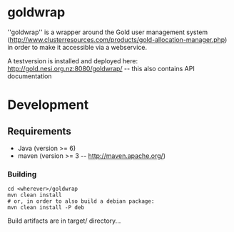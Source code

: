 goldwrap
========

''goldwrap'' is a wrapper around the Gold user management system (http://www.clusterresources.com/products/gold-allocation-manager.php) in order to make it accessible via a webservice.

A testversion is installed and deployed here: http://gold.nesi.org.nz:8080/goldwrap/ -- this also contains API documentation

# Development

## Requirements

 * Java (version >= 6)
 * maven (version >= 3 -- http://maven.apache.org/)

### Building

    cd <wherever>/goldwrap
    mvn clean install
	# or, in order to also build a debian package:
    mvn clean install -P deb 
	
Build artifacts are in target/ directory...
